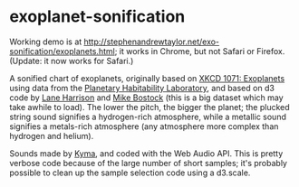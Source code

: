# exoplanet-sonification

<p>
Working demo is at <a href="http://stephenandrewtaylor.net/exo-sonification/exoplanets.html">
  http://stephenandrewtaylor.net/exo-sonification/exoplanets.html</a>; it works in Chrome, but not Safari or Firefox. (Update: it now works for Safari.)
  
A sonified chart of exoplanets, originally based on 
<a href="https://xkcd.com/1071/">XKCD 1071: Exoplanets</a> using data from the 
<a href = "http://phl.upr.edu/projects/habitable-exoplanets-catalog/data/database">
Planetary Habitability Laboratory</a>, and based on d3 code by <a href = "http://codementum.org/exoplanets/">Lane Harrison</a>
and <a href="https://bl.ocks.org/mbostock/3007180">Mike Bostock</a> (this is a big dataset which may take awhile to load). 
The lower the pitch, the bigger the planet; 
the plucked string sound signifies a hydrogen-rich atmosphere, while a metallic sound signifies a metals-rich atmosphere 
(any atmosphere more complex than hydrogen and helium).
</p>
<p>
Sounds made by <a href="http://kyma.symbolicsound.com/">Kyma</a>, and coded with the Web Audio API. 
This is pretty verbose code because of the large number of short samples; it's probably possible to clean up the sample selection code using a d3.scale.
</p>
